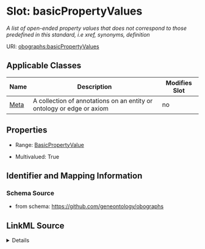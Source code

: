 

# Slot: basicPropertyValues


_A list of open-ended property values that does not correspond to those predefined in this standard, i.e xref, synonyms, definition_



URI: [obographs:basicPropertyValues](https://github.com/geneontology/obographs/basicPropertyValues)



<!-- no inheritance hierarchy -->





## Applicable Classes

| Name | Description | Modifies Slot |
| --- | --- | --- |
| [Meta](Meta.md) | A collection of annotations on an entity or ontology or edge or axiom |  no  |







## Properties

* Range: [BasicPropertyValue](BasicPropertyValue.md)

* Multivalued: True





## Identifier and Mapping Information







### Schema Source


* from schema: https://github.com/geneontology/obographs




## LinkML Source

<details>
```yaml
name: basicPropertyValues
description: A list of open-ended property values that does not correspond to those
  predefined in this standard, i.e xref, synonyms, definition
from_schema: https://github.com/geneontology/obographs
rank: 1000
multivalued: true
alias: basicPropertyValues
domain_of:
- Meta
range: BasicPropertyValue

```
</details>